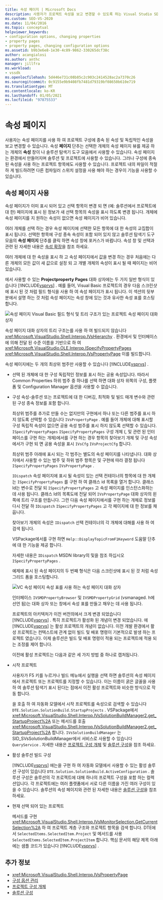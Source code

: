 ```yaml
---
title: 속성 페이지 | Microsoft Docs
description: 사용자가 프로젝트 속성을 보고 변경할 수 있도록 하는 Visual Studio SDK의 새 프로젝트 형식에 대 한 속성 페이지 작업에 대해 알아봅니다.
ms.custom: SEO-VS-2020
ms.date: 11/04/2016
ms.topic: conceptual
helpviewer_keywords:
- configuration options, changing properties
- property pages
- property pages, changing configuration options
ms.assetid: b9b3e6e8-1e30-4c89-9862-330265dcf38c
author: acangialosi
ms.author: anthc
manager: jillfra
ms.workload:
- vssdk
ms.openlocfilehash: 5d446e731c08b85c2c903c2414528ac2a7370c26
ms.sourcegitcommit: 0c9155e9b9408fb7481d79319bf08650b610e719
ms.translationtype: MT
ms.contentlocale: ko-KR
ms.lasthandoff: 01/05/2021
ms.locfileid: "97875533"
---
```

# <a name="property-pages"></a>속성 페이지
사용자는 속성 페이지를 사용 하 여 프로젝트 구성에 종속 된 속성 및 독립적인 속성을 보고 변경할 수 있습니다. 속성 **페이지** 단추는 선택한 개체의 속성 페이지 뷰를 제공 하는 개체의 **속성** 창이 나 솔루션 탐색기 도구 모음에서 사용할 수 있습니다. 속성 페이지는 환경에서 만들어지며 솔루션 및 프로젝트에 사용할 수 있습니다. 그러나 구성에 종속 된 속성을 사용 하는 프로젝트 항목에도 사용할 수 있습니다. 프로젝트 내의 파일이 적절 하 게 빌드하려면 다른 컴파일러 스위치 설정을 사용 해야 하는 경우이 기능을 사용할 수 있습니다.

## <a name="using-property-pages"></a>속성 페이지 사용
 속성 페이지가 이미 표시 되어 있고 선택 항목이 변경 되 면 (예: 솔루션에서 프로젝트에 대 한) 페이지에 표시 된 정보가 새 선택 항목의 속성을 표시 하도록 변경 됩니다. 개체에 속성 페이지를 지 원하는 속성이 없으면 속성 페이지가 비어 있습니다.

 여러 개체를 선택 하는 경우 속성 페이지에 선택한 모든 항목에 대 한 속성의 교집합이 표시 됩니다. 선택한 항목에 구성 종속 속성이 포함 되어 있지 않고 솔루션 탐색기 도구 모음의 **속성 페이지** 단추를 클릭 하면 속성 창에 포커스가 바뀝니다. 속성 창 및 선택과 관련 된 자세한 내용은 [속성 확장](../../extensibility/internals/extending-properties.md)을 참조 하세요.

 여러 개체에 대 한 속성을 표시 하 고 속성 페이지에서 값을 변경 하는 경우 처음에는 다른 개체의 모든 값이 새 값으로 설정 되 고 개별 개체의 속성이 표시 될 때 페이지는 비어 있습니다.

 에서 사용할 수 있는 **Projectproperty Pages** 대화 상자에는 두 가지 일반 형식이 있습니다 [!INCLUDE[vsprvs](../../code-quality/includes/vsprvs_md.md)] . 예를 들어, Visual Basic 프로젝트의 경우 다음 스크린샷에 표시 된 것 처럼 필드 형식을 사용 하 여 속성 페이지가 표시 됩니다. 이 섹션의 뒷부분에서 설명 하는 것 처럼 속성 페이지는 속성 창에 있는 것과 유사한 속성 표를 호스팅합니다.

 ![속성 페이지 Visual Basic](../../extensibility/internals/media/vsvbproppages.gif "vsVBPropPages") 필드 형식 및 트리 구조가 있는 프로젝트 속성 페이지 대화 상자

 속성 페이지 대화 상자의 트리 구조는를 사용 하 여 빌드되지 않습니다 <xref:Microsoft.VisualStudio.Shell.Interop.IVsHierarchy> . 환경에서 및 인터페이스에 의해 전달 된 수준 이름을 기반으로 하 여 <xref:Microsoft.VisualStudio.OLE.Interop.ISpecifyPropertyPages> <xref:Microsoft.VisualStudio.Shell.Interop.IVsPropertyPage> 이를 빌드합니다.

 속성 페이지에는 두 개의 최상위 범주만 사용할 수 있습니다 [!INCLUDE[vsprvs](../../code-quality/includes/vsprvs_md.md)] .

- 선택 된 개체에 대 한 구성 독립적인 정보를 표시 하는 공용 속성입니다. 따라서 Common Properties 하위 범주 중 하나를 선택 하면 대화 상자 위쪽의 구성, 플랫폼 및 Configuration Manager 옵션을 사용할 수 없습니다.

- 구성 속성-솔루션 또는 프로젝트에 대 한 디버깅, 최적화 및 빌드 매개 변수와 관련 된 구성 종속 정보를 포함 합니다.

  최상위 범주를 추가로 만들 수는 없지만의 구현에서 하나 또는 다른 범주를 표시 하지 않도록 선택할 수 있습니다 `IVsPropertyPage` . 예를 들어 개체에 대해 표시할 구성 독립적 속성이 없으면 공용 속성 범주를 표시 하지 않도록 선택할 수 있습니다. `ISpecifyPropertyPages` `ISpecifyPropertyPages` 구성 개체 (, 및 관련 된 인터페이스를 구현 하는 개체)에서를 구현 하는 경우 항목의 찾아보기 개체 및 구성 속성에서가 구현 되 면 공용 속성을 표시 `IVsCfg` `IVsProjectCfg` 합니다.

  최상위 범주 아래에 표시 되는 각 범주는 별도의 속성 페이지를 나타냅니다. 대화 상자에서 사용할 수 있는 범주 및 하위 범주 항목은 및 구현에 따라 결정 됩니다 `ISpecifyPropertyPages` `IVsPropertyPage` .

  `IDispatch` 속성 페이지에 표시 될 속성이 있는 선택 컨테이너의 항목에 대 한 개체는 `ISpecifyPropertyPages` 를 구현 하 여 클래스 id 목록을 열거 합니다. 클래스 Id는 변수로 전달 되 `ISpecifyPropertyPages` 고 속성 페이지를 인스턴스화하는 데 사용 됩니다. 클래스 Id의 목록도에 전달 되어 `IVsPropertyPage` 대화 상자의 왼쪽에 트리 구조를 만듭니다. 그런 다음 속성 페이지에서를 구현 하는 개체로 정보를 다시 전달 하 `IDispatch` `ISpecifyPropertyPages` 고 각 페이지에 대 한 정보를 채웁니다.

  찾아보기 개체의 속성은 `IDispatch` 선택 컨테이너의 각 개체에 대해를 사용 하 여 검색 됩니다.

  VSPackage에서를 구현 하면 `Help::DisplayTopicFromF1Keyword` 도움말 단추에 대 한 기능을 제공 합니다.

  자세한 내용은 `IDispatch` MSDN library의 및을 참조 하십시오 `ISpecifyPropertyPages` .

  예제에 표시 된 속성 페이지의 두 번째 형식은 다음 스크린샷에 표시 된 것 처럼 속성 그리드 폼을 호스팅합니다.

  ![VC 속성 페이지](../../extensibility/internals/media/vsvcproppages.gif "vsVCPropPages") 속성 표를 사용 하는 속성 페이지 대화 상자

  인터페이스 `IVSMDPropertyBrowser` 및 `IVSMDPropertyGrid` (vsmanaged. h에 선언 됨)는 대화 상자 또는 창에서 속성 표를 만들고 채우는 데 사용 됩니다.

  프로젝트의 아키텍처가 이전 버전의에서 크게 변경 되었습니다 [!INCLUDE[vsprvs](../../code-quality/includes/vsprvs_md.md)] . 특히 프로젝트가 활성화 된 개념이 변경 되었습니다. 에 [!INCLUDE[vsprvs](../../code-quality/includes/vsprvs_md.md)] 는 활성 프로젝트의 개념이 없습니다. 이전 개발 환경에서 활성 프로젝트는 컨텍스트에 관계 없이 빌드 및 배포 명령이 기본적으로 발생 하는 프로젝트 였습니다. 이제 솔루션은 빌드 및 배포 명령이 적용 되는 프로젝트에 적용 되는 조정를 제어 합니다.

  이전에 활성 프로젝트는 다음과 같은 세 가지 방법 중 하나로 캡처됩니다.

- 시작 프로젝트

   사용자가 F5 키를 누르거나 빌드 메뉴에서 실행을 선택 하면 솔루션의 속성 페이지에서 프로젝트 또는 프로젝트를 지정할 수 있습니다. 이는 이름이 굵은 글꼴을 사용 하 여 솔루션 탐색기 표시 된다는 점에서 이전 활성 프로젝트와 비슷한 방식으로 작동 합니다.

   을 호출 하 여 자동화 모델에서 시작 프로젝트를 속성으로 검색할 수 있습니다 `DTE.Solution.SolutionBuild.StartupProjects` . VSPackage에서 <xref:Microsoft.VisualStudio.Shell.Interop.IVsSolutionBuildManager2.get_StartupProject%2A> 또는 메서드를 호출 <xref:Microsoft.VisualStudio.Shell.Interop.IVsSolutionBuildManager2.get_StartupProject%2A> 합니다. `IVsSolutionBuildManager` 는 SID_SVsSolutionBuildManager에서 서비스로 사용할 수 있습니다 `QueryService` . 자세한 내용은 [프로젝트 구성 개체](../../extensibility/internals/project-configuration-object.md) 및 [솔루션 구성](../../extensibility/internals/solution-configuration.md)을 참조 하세요.

- 활성 솔루션 빌드 구성

   [!INCLUDE[vsprvs](../../code-quality/includes/vsprvs_md.md)] 에는을 구현 하 여 자동화 모델에서 사용할 수 있는 활성 솔루션 구성이 있습니다 `DTE.Solution.SolutionBuild.ActiveConfiguration` . 솔루션 구성은 솔루션의 각 프로젝트에 대해 하나의 프로젝트 구성을 포함 하는 컬렉션입니다. 각 프로젝트에는 여러 플랫폼에서 서로 다른 이름을 가진 여러 구성이 있을 수 있습니다. 솔루션의 속성 페이지와 관련 된 자세한 내용은 [솔루션 구성](../../extensibility/internals/solution-configuration.md)을 참조 하세요.

- 현재 선택 되어 있는 프로젝트

   메서드를 구현 <xref:Microsoft.VisualStudio.Shell.Interop.IVsMonitorSelection.GetCurrentSelection%2A> 하 여 프로젝트 계층 구조와 프로젝트 항목을 검색 합니다. DTE에서 `SelectedItems.SelectedItem.Project` 및 메서드를 사용 `SelectedItems.SelectedItem.ProjectItem` 합니다. 핵심 문서의 해당 제목 아래에는 샘플 코드가 있습니다 [!INCLUDE[vsprvs](../../code-quality/includes/vsprvs_md.md)] .

## <a name="see-also"></a>추가 정보
- <xref:Microsoft.VisualStudio.Shell.Interop.IVsPropertyPage>
- [구성 옵션 관리](../../extensibility/internals/managing-configuration-options.md)
- [프로젝트 구성 개체](../../extensibility/internals/project-configuration-object.md)
- [솔루션 구성](../../extensibility/internals/solution-configuration.md)
